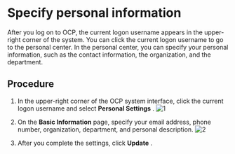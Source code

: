# Specify personal information

After you log on to OCP, the current logon username appears in the upper-right corner of the system. You can click the current logon username to go to the personal center. In the personal center, you can specify your personal information, such as the contact information, the organization, and the department.

## Procedure

1. In the upper-right corner of the OCP system interface, click the current logon username and select **Personal Settings** . ![1](https://help-static-aliyun-doc.aliyuncs.com/assets/img/en-US/7406798161/p260929.png)

2. On the **Basic Information** page, specify your email address, phone number, organization, department, and personal description. ![2](https://help-static-aliyun-doc.aliyuncs.com/assets/img/en-US/8406798161/p260932.png)

3. After you complete the settings, click **Update** .
